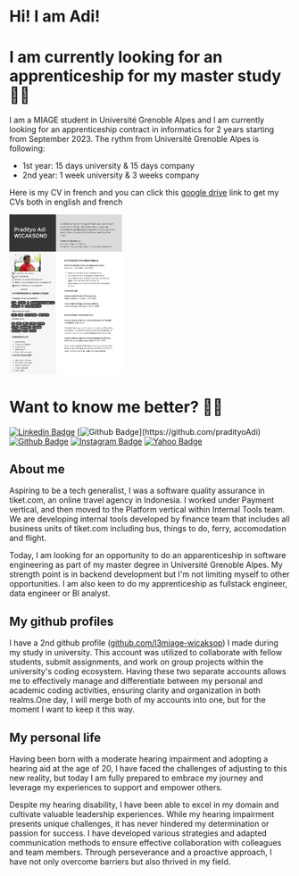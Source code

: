 # Hi! I am Adi! 

# I am currently looking for an apprenticeship for my master study 🧑‍💻
 I am a MIAGE student in Université Grenoble Alpes and I am currently looking for an apprenticeship contract in informatics for 2 years starting from September 2023. The rythm from Université Grenoble Alpes is following:
- 1st year: 15 days university & 15 days company
- 2nd year: 1 week university & 3 weeks company
  
Here is my CV in french and you can click this [google drive](https://drive.google.com/drive/folders/15HJVT0XyTOiLeye9a1uwmcXf25rI7g3o?usp=sharing) link to get my CVs both in english and french

<img src="src/media/CV_Alternance.jpg" width="40%" height="40%" >


# Want to know me better? 🤗📱

[![Linkedin Badge](https://img.shields.io/badge/-pradityoadi-blue?style=flat&logo=Linkedin&logoColor=white&link=https://www.linkedin.com/in/pradityoadi/)](https://www.linkedin.com/in/pradityoadi/)
[![Github Badge](https://img.shields.io/badge/-pradityoadi-47CCCC?style=flat&logo=Github&logoColor=white&link=[github.com/pradityoadi](https://github.com/pradityoAdi))](https://github.com/pradityoAdi)
[![Github Badge](https://img.shields.io/badge/-l3miage--wicaksop-47CCCC?style=flat&logo=Github&logoColor=white&link=https://github.com/l3miage-wicaksop)](https://github.com/l3miage-wicaksop)
[![Instagram Badge](https://img.shields.io/badge/-@pradityoadi-purple?style=flat&logo=instagram&logoColor=white&link=https://instagram.com/pradityoadi/)](https://instagram.com/pradityoadi)
[![Yahoo Badge](https://img.shields.io/badge/-pradityo.wicaksono-c14438?style=flat&logo=Yahoo&logoColor=white&link=mailto:pradityo.wicaksono@yahoo.com)](mailto:pradityo.wicaksono@yahoo.com)

## About me
Aspiring to be a tech generalist, I was a software quality assurance in tiket.com, an online travel agency in Indonesia. I worked under Payment vertical, and then moved to the Platform vertical within Internal Tools team. We are developing internal tools developed by finance team that includes all business units of tiket.com including bus, things to do, ferry, accomodation and flight.

Today, I am looking for an opportunity to do an apparenticeship in software engineering as part of my master degree in Université Grenoble Alpes. My strength point is in backend development but I'm not limiting myself to other opportunities. I am also keen to do my apprenticeship as fullstack engineer, data engineer or BI analyst.

## My github profiles
I have a 2nd github profile ([github.com/l3miage-wicaksop](https://github.com/l3miage-wicaksop)) I made during my study in university. This account was utilized to collaborate with fellow students, submit assignments, and work on group projects within the university's coding ecosystem. Having these two separate accounts allows me to effectively manage and differentiate between my personal and academic coding activities, ensuring clarity and organization in both realms.One day, I will merge both of my accounts into one, but for the moment I want to keep it this way.

## My personal life
Having been born with a moderate hearing impairment and adopting a hearing aid at the age of 20, I have faced the challenges of adjusting to this new reality, but today I am fully prepared to embrace my journey and leverage my experiences to support and empower others.

Despite my hearing disability, I have been able to excel in my domain and cultivate valuable leadership experiences. While my hearing impairment presents unique challenges, it has never hindered my determination or passion for success. I have developed various strategies and adapted communication methods to ensure effective collaboration with colleagues and team members. Through perseverance and a proactive approach, I have not only overcome barriers but also thrived in my field. 


